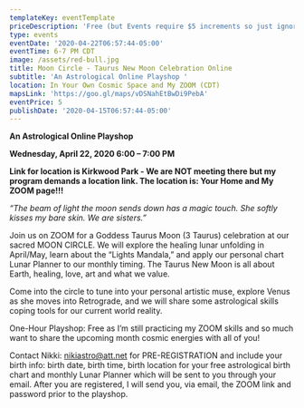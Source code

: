 ```yaml
---
templateKey: eventTemplate
priceDescription: 'Free (but Events require $5 increments so just ignore - it is free!) '
type: events
eventDate: '2020-04-22T06:57:44-05:00'
eventTime: 6-7 PM CDT
image: /assets/red-bull.jpg
title: Moon Circle - Taurus New Moon Celebration Online
subtitle: 'An Astrological Online Playshop '
location: In Your Own Cosmic Space and My ZOOM (CDT)
mapsLink: 'https://goo.gl/maps/vDSNahEtBwDi9PebA'
eventPrice: 5
publishDate: '2020-04-15T06:57:44-05:00'
---
```

**An Astrological Online Playshop** 

**Wednesday, April 22, 2020   6:00 – 7:00 PM**

**Link for location is Kirkwood Park - We are NOT meeting there but my program demands a location link.  The location is: Your Home and My ZOOM page!!!**

_“The beam of light the moon sends down has a magic touch.  She softly kisses my bare skin.  We are sisters.”_

Join us on ZOOM for a Goddess Taurus Moon (3 Taurus) celebration at our sacred MOON CIRCLE.  We will explore the healing lunar unfolding in April/May, learn about the “Lights Mandala,” and apply our personal chart Lunar Planner to our monthly timing.  The Taurus New Moon is all about Earth, healing, love, art and what we value.  

Come into the circle to tune into your personal artistic muse, explore Venus as she moves into Retrograde, and we will share some astrological skills coping tools for our current world reality.

One-Hour Playshop: Free as I’m still practicing my ZOOM skills and so much want to share the upcoming month cosmic energies with all of you!

Contact Nikki: nikiastro@att.net for PRE-REGISTRATION and include your birth info: birth date, birth time, birth location for your free astrological birth chart and monthly Lunar Planner which will be sent to you through your email.  After you are registered, I will send you, via email, the ZOOM link and password prior to the playshop.
